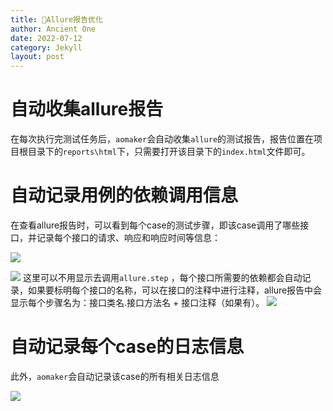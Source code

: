 ```yaml
---
title: 👻Allure报告优化
author: Ancient One
date: 2022-07-12
category: Jekyll
layout: post
---
```


# 自动收集allure报告

在每次执行完测试任务后，`aomaker`会自动收集`allure`的测试报告，报告位置在项目根目录下的`reports\html`下，只需要打开该目录下的`index.html`文件即可。

# 自动记录用例的依赖调用信息

在查看allure报告时，可以看到每个case的测试步骤，即该case调用了哪些接口，并记录每个接口的请求、响应和响应时间等信息：

![](https://picgo2listen.oss-cn-beijing.aliyuncs.com/imgs/20231012102235.png)

![](https://picgo2listen.oss-cn-beijing.aliyuncs.com/imgs/20231012164802.png)
这里可以不用显示去调用`allure.step` ，每个接口所需要的依赖都会自动记录，如果要标明每个接口的名称，可以在接口的注释中进行注释，allure报告中会显示每个步骤名为：接口类名.接口方法名 + 接口注释（如果有）。
![](https://picgo2listen.oss-cn-beijing.aliyuncs.com/imgs/20231012102453.png)
# 自动记录每个case的日志信息

此外，`aomaker`会自动记录该case的所有相关日志信息

![](https://picgo2listen.oss-cn-beijing.aliyuncs.com/imgs/20231012102849.png)

